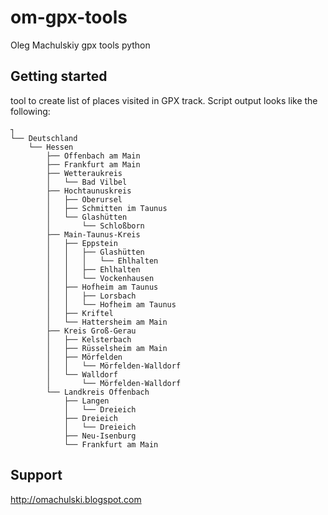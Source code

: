 # om-gpx-tools

Oleg Machulskiy gpx tools python

## Getting started

tool to create  list of places visited in GPX track.
Script output looks like the following: 
~~~
┐
└── Deutschland
    └── Hessen
        ├── Offenbach am Main
        ├── Frankfurt am Main
        ├── Wetteraukreis
        │   └── Bad Vilbel
        ├── Hochtaunuskreis
        │   ├── Oberursel
        │   ├── Schmitten im Taunus
        │   └── Glashütten
        │       └── Schloßborn
        ├── Main-Taunus-Kreis
        │   ├── Eppstein
        │   │   ├── Glashütten
        │   │   │   └── Ehlhalten
        │   │   ├── Ehlhalten
        │   │   └── Vockenhausen
        │   ├── Hofheim am Taunus
        │   │   ├── Lorsbach
        │   │   └── Hofheim am Taunus
        │   ├── Kriftel
        │   └── Hattersheim am Main
        ├── Kreis Groß-Gerau
        │   ├── Kelsterbach
        │   ├── Rüsselsheim am Main
        │   ├── Mörfelden
        │   │   └── Mörfelden-Walldorf
        │   └── Walldorf
        │       └── Mörfelden-Walldorf
        └── Landkreis Offenbach
            ├── Langen
            │   └── Dreieich
            ├── Dreieich
            │   └── Dreieich
            ├── Neu-Isenburg
            └── Frankfurt am Main
~~~

## Support 

http://omachulski.blogspot.com

